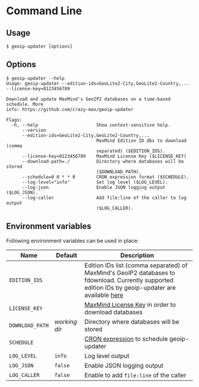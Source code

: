 # Command Line

## Usage

```shell
$ geoip-updater [options]
```

## Options

```
$ geoip-updater --help
Usage: geoip-updater --edition-ids=GeoLite2-City,GeoLite2-Country,... --license-key=0123456789

Download and update MaxMind's GeoIP2 databases on a time-based schedule. More
info: https://github.com/crazy-max/geoip-updater

Flags:
  -h, --help                      Show context-sensitive help.
      --version
      --edition-ids=GeoLite2-City,GeoLite2-Country,...
                                  MaxMind Edition ID dbs to download (comma
                                  separated) ($EDITION_IDS).
      --license-key=0123456789    MaxMind License Key ($LICENSE_KEY)
      --download-path=./          Directory where databases will be stored
                                  ($DOWNLOAD_PATH).
      --schedule=0 0 * * 0        CRON expression format ($SCHEDULE).
      --log-level="info"          Set log level ($LOG_LEVEL).
      --log-json                  Enable JSON logging output ($LOG_JSON).
      --log-caller                Add file:line of the caller to log output
                                  ($LOG_CALLER).
```

## Environment variables

Following environment variables can be used in place:

| Name               | Default       | Description   |
|--------------------|---------------|---------------|
| `EDITION_IDS`      |               | Edition IDs list (comma separated) of MaxMind's GeoIP2 databases to fdownload. Currently supported edition IDs by geoip-updater are available [here](https://github.com/crazy-max/geoip-updater/blob/master/pkg/maxmind/editionid.go#L10-L18) |
| `LICENSE_KEY`      |               | [MaxMind License Key](prerequisites.md#license-key) in order to download databases |
| `DOWNLOAD_PATH`    | _working dir_ | Directory where databases will be stored |
| `SCHEDULE`         |               | [CRON expression](https://godoc.org/github.com/robfig/cron#hdr-CRON_Expression_Format) to schedule geoip-updater |
| `LOG_LEVEL`        | `info`        | Log level output |
| `LOG_JSON`         | `false`       | Enable JSON logging output |
| `LOG_CALLER`       | `false`       | Enable to add `file:line` of the caller |
